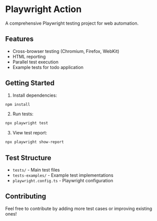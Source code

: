 # Playwright Action

A comprehensive Playwright testing project for web automation.

## Features

- Cross-browser testing (Chromium, Firefox, WebKit)
- HTML reporting
- Parallel test execution
- Example tests for todo application

## Getting Started

1. Install dependencies:
```bash
npm install
```

2. Run tests:
```bash
npx playwright test
```

3. View test report:
```bash
npx playwright show-report
```

## Test Structure

- `tests/` - Main test files
- `tests-examples/` - Example test implementations
- `playwright.config.ts` - Playwright configuration

## Contributing

Feel free to contribute by adding more test cases or improving existing ones!